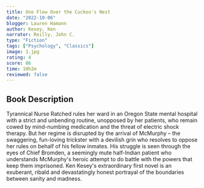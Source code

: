```yaml
---
title: One Flew Over the Cuckoo's Nest
date: "2022-10-06"
blogger: Lauren Hamann
author: Kesey, Ken
narrator: Reilly, John C.
type: "Fiction"
tags: ["Psychology", "Classics"]
image: 1.jpg
rating: 4
score: 86
time: 10h2m
reviewed: false
---
```


## Book Description

Tyrannical Nurse Ratched rules her ward in an Oregon State mental hospital with a strict and unbending routine, unopposed by her patients, who remain cowed by mind-numbing medication and the threat of electric shock therapy. But her regime is disrupted by the arrival of McMurphy – the swaggering, fun-loving trickster with a devilish grin who resolves to oppose her rules on behalf of his fellow inmates. His struggle is seen through the eyes of Chief Bromden, a seemingly mute half-Indian patient who understands McMurphy's heroic attempt to do battle with the powers that keep them imprisoned. Ken Kesey's extraordinary first novel is an exuberant, ribald and devastatingly honest portrayal of the boundaries between sanity and madness.
